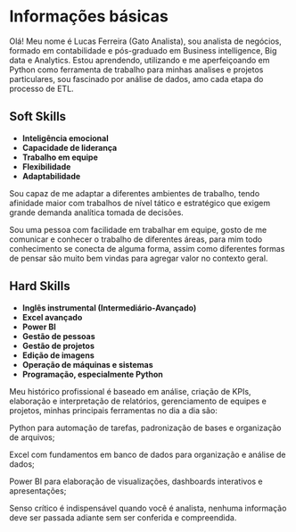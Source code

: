 # Informações básicas
Olá! Meu nome é Lucas Ferreira (Gato Analista), 
sou analista de negócios, 
formado em contabilidade e pós-graduado em Business intelligence, Big data e Analytics.
Estou aprendendo, utilizando e me aperfeiçoando em Python como ferramenta de trabalho para minhas analises e projetos particulares, 
sou fascinado por análise de dados, amo cada etapa do processo de ETL.

## Soft Skills
  - **Inteligência emocional**
  - **Capacidade de liderança**
  - **Trabalho em equipe**
  - **Flexibilidade**
  - **Adaptabilidade**

Sou capaz de me adaptar a diferentes ambientes de trabalho,
tendo afinidade maior com trabalhos de nível tático e estratégico que exigem grande demanda analítica tomada de decisões. 

Sou uma pessoa com facilidade em trabalhar em equipe, 
gosto de me comunicar e conhecer o trabalho de diferentes áreas, 
para mim todo conhecimento se conecta de alguma forma, 
assim como diferentes formas de pensar são muito bem vindas para agregar valor no contexto geral.

## Hard Skills
  - **Inglês instrumental (Intermediário-Avançado)**
  - **Excel avançado**
  - **Power BI**
  - **Gestão de pessoas**
  - **Gestão de projetos**
  - **Edição de imagens**
  - **Operação de máquinas e sistemas**
  - **Programação, especialmente Python**

Meu histórico profissional é baseado em análise, criação de KPIs, elaboração e interpretação de relatórios, gerenciamento de equipes e projetos,
minhas principais ferramentas no dia a dia são:

Python para automação de tarefas, padronização de bases e organização de arquivos;

Excel com fundamentos em banco de dados para organização e análise de dados;

Power BI para elaboração de visualizações, dashboards interativos e apresentações;

Senso crítico é indispensável quando você é analista, nenhuma informação deve ser passada adiante sem ser conferida e compreendida.
